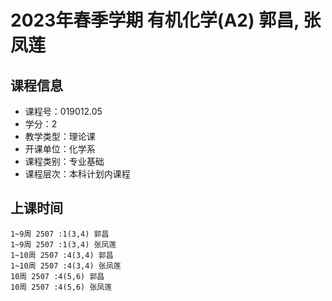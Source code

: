 # 2023年春季学期 有机化学(A2) 郭昌, 张凤莲






## 课程信息

- 课程号：019012.05
- 学分：2
- 教学类型：理论课
- 开课单位：化学系
- 课程类别：专业基础
- 课程层次：本科计划内课程

## 上课时间

```
1~9周 2507 :1(3,4) 郭昌
1~9周 2507 :1(3,4) 张凤莲
1~10周 2507 :4(3,4) 郭昌
1~10周 2507 :4(3,4) 张凤莲
10周 2507 :4(5,6) 郭昌
10周 2507 :4(5,6) 张凤莲
```

